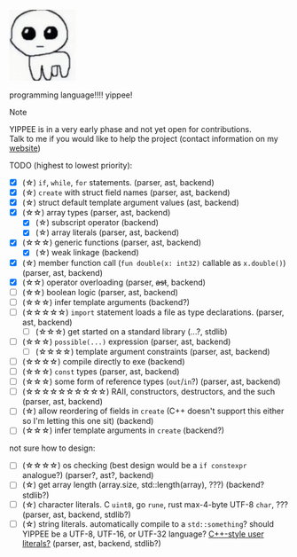 ![yippee](./assets/YIPPEE.webp)

programming language!!!! yippee!

> [!NOTE]  
> YIPPEE is in a very early phase and not yet open for contributions.  
> Talk to me if you would like to help the project (contact information on my [website](https://esthe.win/))

TODO (highest to lowest priority):

- [x] (☆) `if`, `while`, `for` statements. (parser, ast, backend)
- [x] (☆) `create` with struct field names (parser, ast, backend)
- [x] (☆) struct default template argument values (ast, backend)
- [x] (☆☆) array types (parser, ast, backend)
	- [x] (☆) subscript operator (backend)
	- [x] (☆) array literals (parser, ast, backend)
- [x] (☆☆☆) generic functions (parser, ast, backend)
	- [x] (☆) weak linkage (backend)
- [x] (☆) member function call (`fun double(x: int32)` callable as `x.double()`) (parser, ast, backend)
- [x] (☆☆) operator overloading (parser, ~~ast~~, backend)
- [ ] (☆☆) boolean logic (parser, ast, backend)
- [ ] (☆☆☆) infer template arguments (backend?)
- [ ] (☆☆☆☆☆) `import` statement loads a file as type declarations. (parser, ast, backend)
	- [ ] (☆☆☆) get started on a standard library (...?, stdlib)
- [ ] (☆☆☆) `possible(...)` expression (parser, ast, backend)
	- [ ] (☆☆☆☆) template argument constraints (parser, ast, backend)
- [ ] (☆☆☆☆) compile directly to exe (backend)
- [ ] (☆☆☆) `const` types (parser, ast, backend)
- [ ] (☆☆☆) some form of reference types (`out`/`in`?) (parser, ast, backend)
- [ ] (☆☆☆☆☆☆☆☆☆☆) RAII, constructors, destructors, and the such (parser, ast, backend)
- [ ] (☆) allow reordering of fields in `create` (C++ doesn't support this either so I'm letting this one sit) (backend)
- [ ] (☆☆☆) infer template arguments in `create` (backend?)

not sure how to design:

- [ ] (☆☆☆☆) os checking (best design would be a `if constexpr` analogue?) (parser?, ast?, backend)
- [ ] (☆) get array length (array.size, std::length(array), ???) (backend? stdlib?)
- [ ] (☆) character literals. C `uint8`, go `rune`, rust max-4-byte UTF-8 `char`, ???  (parser, ast, backend, stdlib?)
- [ ] (☆) string literals. automatically compile to a `std::something`? should YIPPEE be a UTF-8, UTF-16, or UTF-32 language? [C++-style user literals?](https://en.cppreference.com/w/cpp/language/user_literal)
  (parser, ast, backend,
  stdlib?)